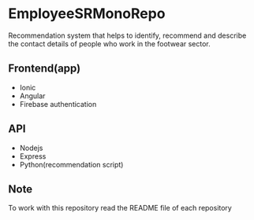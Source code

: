 # EmployeeSRMonoRepo
Recommendation system that helps to identify, recommend and describe the contact details of people who work in the footwear sector.

## Frontend(app)
* Ionic
* Angular
* Firebase authentication

## API
* Nodejs
* Express
* Python(recommendation script)

## Note
To work with this repository read the README file of each repository